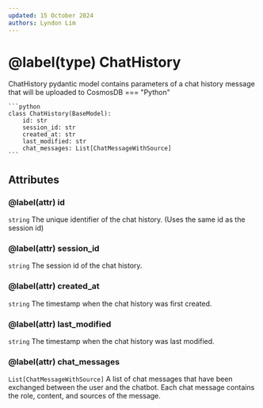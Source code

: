 ```yaml
---
updated: 15 October 2024
authors: Lyndon Lim
---
```


# @label(type) ChatHistory

ChatHistory pydantic model contains parameters of a chat history message that will be uploaded to CosmosDB
=== "Python"

    ```python
    class ChatHistory(BaseModel):
        id: str
        session_id: str
        created_at: str
        last_modified: str
        chat_messages: List[ChatMessageWithSource]
    ```

## Attributes

### @label(attr) id

`string` The unique identifier of the chat history. (Uses the same id as the session id)

### @label(attr) session_id

`string` The session id of the chat history.

### @label(attr) created_at

`string` The timestamp when the chat history was first created.

### @label(attr) last_modified

`string` The timestamp when the chat history was last modified.

### @label(attr) chat_messages

`List[ChatMessageWithSource]` A list of chat messages that have been exchanged between the user and the chatbot. Each chat message contains the role, content, and sources of the message.
